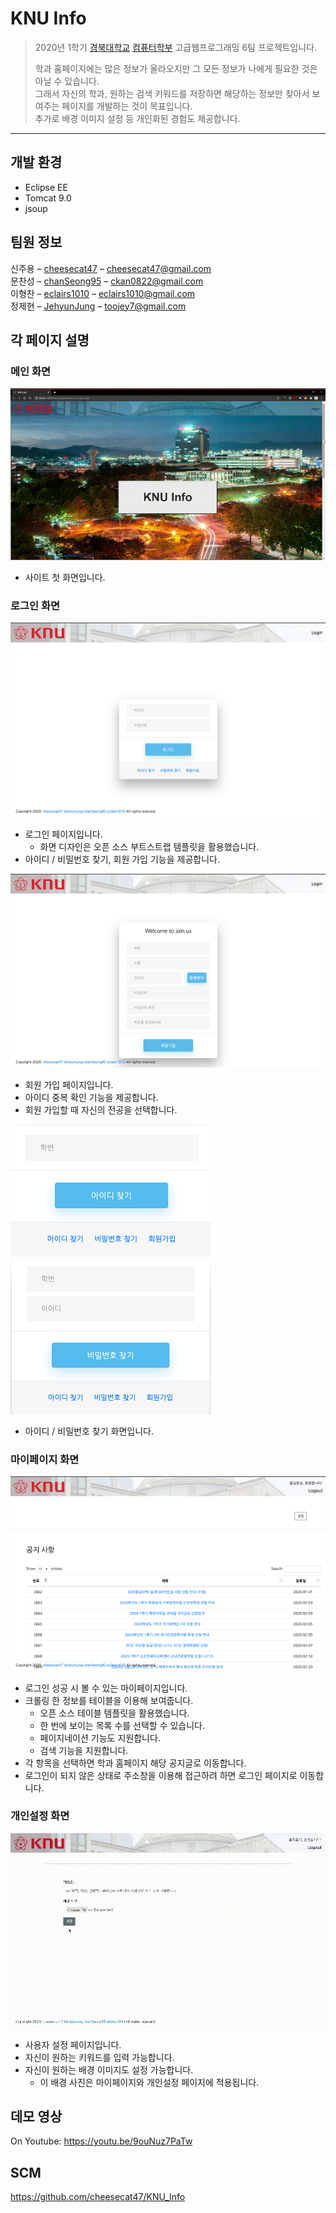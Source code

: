 # KNU Info
> 2020년 1학기 [경북대학교][knu] [컴퓨터학부][knucse] 고급웹프로그래밍 6팀 프로젝트입니다.  
>
> 학과 홈페이지에는 많은 정보가 올라오지만 그 모든 정보가 나에게 필요한 것은 아닐 수 있습니다.  
> 그래서 자신의 학과, 원하는 검색 키워드를 저장하면 해당하는 정보만 찾아서 보여주는 페이지를 개발하는 것이 목표입니다.  
> 추가로 배경 이미지 설정 등 개인화된 경험도 제공합니다.  

---

## 개발 환경

* Eclipse EE
* Tomcat 9.0
* jsoup

## 팀원 정보

신주용 – [cheesecat47](https://github.com/cheesecat47) – cheesecat47@gmail.com  
문찬성 – [chanSeong95](https://github.com/chanSeong95) – ckan0822@gmail.com  
이형찬 – [eclairs1010](https://github.com/eclairs1010) – eclairs1010@gmail.com  
정제현 – [JehyunJung](https://github.com/JehyunJung) – toojey7@gmail.com  

## 각 페이지 설명

### 메인 화면
![mainpage](docs/mainpage.gif)  
* 사이트 첫 화면입니다.  
  
### 로그인 화면
![login1](docs/login1.png)  
* 로그인 페이지입니다.  
    * 화면 디자인은 오픈 소스 부트스트랩 템플릿을 활용했습니다.  
* 아이디 / 비밀번호 찾기, 회원 가입 기능을 제공합니다.  
  
![login2](docs/login2.png)  
* 회원 가입 페이지입니다.  
* 아이디 중복 확인 기능을 제공합니다.  
* 회원 가입할 때 자신의 전공을 선택합니다.  
  
![login3](docs/login3.png)
![login4](docs/login4.png)  
* 아이디 / 비밀번호 찾기 화면입니다.  
  
### 마이페이지 화면
![mypage](docs/mypage.png)  
* 로그인 성공 시 볼 수 있는 마이페이지입니다.  
* 크롤링 한 정보를 테이블을 이용해 보여줍니다.  
    * 오픈 소스 테이블 템플릿을 활용했습니다.  
    * 한 번에 보이는 목록 수를 선택할 수 있습니다.  
    * 페이지네이션 기능도 지원합니다.  
    * 검색 기능을 지원합니다.  
* 각 항목을 선택하면 학과 홈페이지 해당 공지글로 이동합니다.  
* 로그인이 되지 않은 상태로 주소창을 이용해 접근하려 하면 로그인 페이지로 이동합니다.  
  
### 개인설정 화면
![customizepage](docs/customizepage2.gif)  
* 사용자 설정 페이지입니다.  
* 자신이 원하는 키워드를 입력 가능합니다.  
* 자신이 원하는 배경 이미지도 설정 가능합니다.  
    * 이 배경 사진은 마이페이지와 개인설정 페이지에 적용됩니다.  

## 데모 영상

On Youtube: <https://youtu.be/9ouNuz7PaTw>  

## SCM
<https://github.com/cheesecat47/KNU_Info>  


[knu]: http://www.knu.ac.kr/
[knucse]: http://computer.knu.ac.kr/
